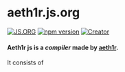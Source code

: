 # aeth1r.js.org

[![JS.ORG](https://img.shields.io/badge/js.org-aeth1r-0a9ad3.svg?style=flat-square)](http://js.org)
[![npm version](https://badge.fury.io/js/aeth1r.svg)](https://badge.fury.io/js/aeth1r)
[![Creator](https://img.shields.io/badge/Creater-aeth1r-067aa8.svg)](https://github.com/aeth1r)

#### Aeth1r js is a *compiler*  made by [aeth1r](//github.com/aeth1r).

It consists of 
